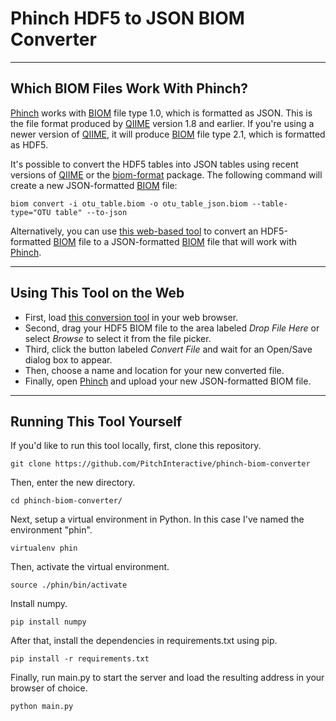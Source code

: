 # Phinch HDF5 to JSON BIOM Converter

***

## Which BIOM Files Work With Phinch?

[Phinch](http://phinch.org/) works with [BIOM](http://biom-format.org/) file type 1.0, which is formatted as JSON. This is the file format produced by [QIIME](http://qiime.org/) version 1.8 and earlier. If you're using a newer version of [QIIME](https://qiime2.org/), it will produce [BIOM](http://biom-format.org/) file type 2.1, which is formatted as HDF5.

It's possible to convert the HDF5 tables into JSON tables using recent versions of [QIIME](https://qiime2.org/) or the [biom-format](http://biom-format.org/documentation/biom_format.html) package. The following command will create a new JSON-formatted [BIOM](http://biom-format.org/) file: 

`biom convert -i otu_table.biom -o otu_table_json.biom --table-type="OTU table" --to-json`

Alternatively, you can use [this web-based tool](http://phinchconversion.pitchinteractive.com/) to convert an HDF5-formatted [BIOM](http://biom-format.org/) file to a JSON-formatted [BIOM](http://biom-format.org/) file that will work with [Phinch](http://phinch.org/).

***

## Using This Tool on the Web

* First, load [this conversion tool](http://phinchconversion.pitchinteractive.com/) in your web browser.
* Second, drag your HDF5 BIOM file to the area labeled *Drop File Here* or select *Browse* to select it from the file picker.
* Third, click the button labeled *Convert File* and wait for an Open/Save dialog box to appear.
* Then, choose a name and location for your new converted file.
* Finally, open [Phinch](http://phinch.org/) and upload your new JSON-formatted BIOM file.


***

## Running This Tool Yourself

If you'd like to run this tool locally, first, clone this repository.

`git clone https://github.com/PitchInteractive/phinch-biom-converter`

Then, enter the new directory.

`cd phinch-biom-converter/`

Next, setup a virtual environment in Python. In this case I've named the environment "phin".

`virtualenv phin`

Then, activate the virtual environment.

`source ./phin/bin/activate`

Install numpy.

`pip install numpy`

After that, install the dependencies in requirements.txt using pip.

`pip install -r requirements.txt`

Finally, run main.py to start the server and load the resulting address in your browser of choice.

`python main.py`
